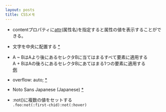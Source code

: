 ```yaml
---
layout: posts
title: CSSメモ 
---
```


* contentプロパティに[attr](https://developer.mozilla.org/en/docs/Web/CSS/attr)(属性名)を指定すると属性の値を表示することができる。    
  
* 文字を中央に配置する [*](http://jsdo.it/38elements/css-center-text)    

* A ~ BはAより後にあるセレクタBに当てはまるすべて要素に適用する  
A + BはAの後ろにあるセレクタBにあてはまる1つの要素に適用する  
[例](http://jsdo.it/38elements/css-selector-after)  

* overflow: auto; [\*](https://developer.mozilla.org/ja/docs/Web/CSS/overflow)  

* Noto Sans Japanese (Japanese) [\*](https://fonts.google.com/earlyaccess#Noto+Sans+Japanese)

* :not()に複数の値をセットする  
`.foo:not(:first-chid):not(:hover)`
